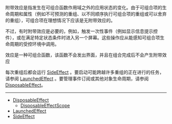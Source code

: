 附带效应是指发生在可组合函数作用域之外的应用状态的变化。由于可组合项的生命周期和属性（例如不可预测的重组、以不同顺序执行可组合项的重组或可以舍弃的重组），可组合项在理想情况下应该是无附带效应的。

不过，有时附带效应是必要的，例如，触发一次性事件（例如显示信息提示控件），或在满足特定状态条件时进入另一个屏幕。这些操作应从能感知可组合项生命周期的受控环境中调用。

效应是一种可组合函数，该函数不会发出界面，并且在组合完成后不会产生附带效应

每次重组后都会运行 [SideEffect](/API/UI/Compose/Effects/SideEffect/README.md)
。要启动可能跨越许多重组的正在进行的任务，请参阅 [LaunchedEffect](/API/UI/Compose/Effects/LaunchedEffect/README.md)
。要管理事件订阅或其他对象生命周期，请参阅 [DisposableEffect](/API/UI/Compose/Effects/DisposableEffect/README.md)。

---

* [DisposableEffect](/API/UI/Compose/Effects/DisposableEffect/README.md)
    * [DisposableEffectScope](/API/UI/Compose/Effects/DisposableEffect/DisposableEffectScope/README.md)
* [LaunchedEffect](/API/UI/Compose/Effects/LaunchedEffect/README.md)
* [SideEffect](/API/UI/Compose/Effects/SideEffect/README.md)